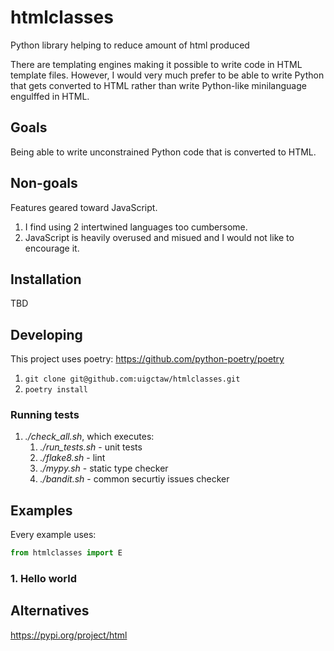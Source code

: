 # htmlclasses

Python library helping to reduce amount of html produced

There are templating engines making it possible to write code
in HTML template files. However, I would very much prefer
to be able to write Python that gets converted to HTML 
rather than write Python-like minilanguage engulffed in HTML. 


## Goals

Being able to write unconstrained Python code that is converted to HTML.

## Non-goals

Features geared toward JavaScript.

1. I find using 2 intertwined languages too cumbersome.
2. JavaScript is heavily overused and misued and I would not like to
   encourage it.


## Installation

TBD

## Developing

This project uses poetry: https://github.com/python-poetry/poetry

1. `git clone git@github.com:uigctaw/htmlclasses.git`
2. `poetry install`

### Running tests

1. *./check_all.sh*, which executes:
    1. *./run_tests.sh* - unit tests
    2. *./flake8.sh* - lint
    3. *./mypy.sh* - static type checker
    4. *./bandit.sh* - common securtiy issues checker

## Examples

Every example uses:

```python
from htmlclasses import E
```

### 1. Hello world




## Alternatives

https://pypi.org/project/html
